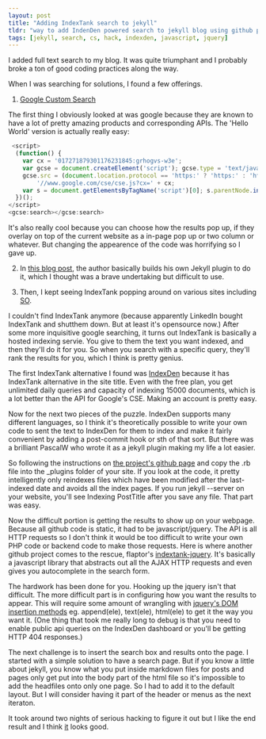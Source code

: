 ```yaml
---
layout: post
title: "Adding IndexTank search to jekyll"
tldr: "way to add IndenDen powered search to jekyll blog using github projects"
tags: [jekyll, search, cs, hack, indexden, javascript, jquery]
---
```


I added full text search to my blog. It was quite triumphant and I probably broke a ton of good coding practices along the way.

When I was searching for solutions, I found a few offerings. 

[gse-1]: http://www.google.com/cse/manage/all

1. [Google Custom Search][gse-1]

The first thing I obviously looked at was google because they are known to have a lot of pretty amazing products and corresponding APIs. The 'Hello World' version is actually really easy:

```javascript
 <script>
  (function() {
    var cx = '017271879301176231845:grhogvs-w3e';
    var gcse = document.createElement('script'); gcse.type = 'text/javascript'; gcse.async = true;
    gcse.src = (document.location.protocol == 'https:' ? 'https:' : 'http:') +
        '//www.google.com/cse/cse.js?cx=' + cx;
    var s = document.getElementsByTagName('script')[0]; s.parentNode.insertBefore(gcse, s);
  })();
</script>
<gcse:search></gcse:search> 
```

It's also really cool because you can choose how the results pop up, if they overlay on top of the current website as a in-page pop up or two column or whatever. But changing the appearence of the code was horrifying so I gave up. 

[marran]: http://www.marran.com/tech/jquery-full-text-indexing-on-jekyll/

2. In [this blog post][marran], the author basically builds his own Jekyll plugin to do it, which I thought was a brave undertaking but difficult to use. 

[so]: http://stackoverflow.com/questions/10131541/how-can-i-add-a-site-search-feature-to-a-jekyll-blog 

3. Then, I kept seeing IndexTank popping around on various sites including [SO][so]. 

I couldn't find IndexTank anymore (because apparently LinkedIn bought IndexTank and shutthem down. But at least it's opensource now.) After some more inquisitive google searching, it turns out IndexTank is basically a hosted indexing servie. You give to them the text you want indexed, and then they'll do it for you. So when you search with a specific query, they'll rank the results for you, which I think is pretty genius.

[iden]: http://indexden.com/
The first IndexTank alternative I found was [IndexDen][iden] because it has IndexTank alternative in the site title. Even with the free plan, you get unlimited daily queries and capacity of indexing 15000 documents, which is a lot better than the API for Google's CSE. Making an account is pretty easy.

[1]: https://github.com/PascalW/jekyll_indextank
[2]: https://github.com/flaptor/indextank-jquery

Now for the next two pieces of the puzzle. IndexDen supports many different languages, so I think it's theoretically possible to write your own code to sent the text to IndexDen for them to index and make it fairly convenient by adding a post-commit hook or sth of that sort. But there was a brilliant PascalW who wrote it as a jekyll plugin making my life a lot easier.

So following the instructions on [the project's github page][1] and copy the .rb file into the \_plugins folder of your site. If you look at the code, it pretty intelligently only reindexes files which have been modified after the last-indexed date and avoids all the index pages. If you run jekyll --server on your website, you'll see Indexing PostTitle after you save any file. That part was easy.

Now the difficult portion is getting the results to show up on your webpage. Because all github code is static, it had to be javascript/jquery. The API is all HTTP requests so I don't think it would be too difficult to write your own PHP code or backend code to make those requests. Here is where another github project comes to the rescue, flaptor's [indextank-jquery][2]. It's basically a javascript library that abstracts out all the AJAX HTTP requests and even gives you autocomplete in the search form.

[jq]: http://api.jquery.com/category/manipulation/dom-insertion-inside/
The hardwork has been done for you. Hooking up the jquery isn't that difficult. The more difficult part is in configuring how you want the results to appear. This will require some amount of wrangling with [jquery's DOM insertion methods][jq] eg. append(ele), text(ele), html(ele) to get it the way you want it. (One thing that took me really long to debug is that you need to enable public api queries on the IndexDen dashboard or you'll be getting HTTP 404 responses.)

The next challenge is to insert the search box and results onto the page. I started with a simple solution to have a search page. But if you know a little about jekyll, you know what you put inside markdown files for posts and pages only get put into the body part of the html file so it's impossible to add the headfiles onto only one page. So I had to add it to the default layout. But I will consider having it part of the header or menus as the next iteraton.

[search]: http://jshum.github.com/blog/search.html
It took around two nights of serious hacking to figure it out but I like the end result and I think [it][search] looks good.  
